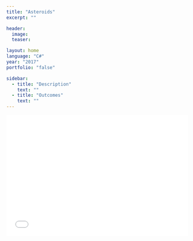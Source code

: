 ```yaml
---
title: "Asteroids"
excerpt: ""

header:
  image:
  teaser:

layout: home
language: "C#"
year: "2017"
portfolio: "false"

sidebar:
  - title: "Description"
    text: ""
  - title: "Outcomes"
    text: ""
---
```


<iframe src="{{ site.url }}{{ site.baseurl }}/assets/projects/asteroids/index.html" style="border:0px #000000 none;" name="Game name" scrolling="no" frameborder="1" marginheight="px" marginwidth="320px" height="320px" width="480px"></iframe>
